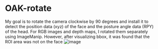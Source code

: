 # OAK-rotate
My goal is to rotate the camera clockwise by 90 degrees and install it to detect the position data (xyz) of the face and the posture angle data (RPY) of the head.
For RGB images and depth maps, I rotated them separately using ImageManip. However, after visualizing bbox, it was found that the ROI area was not on the face
![image](https://github.com/user-attachments/assets/32e4a02d-5f19-4ba3-8066-a76a4a721b9a)

